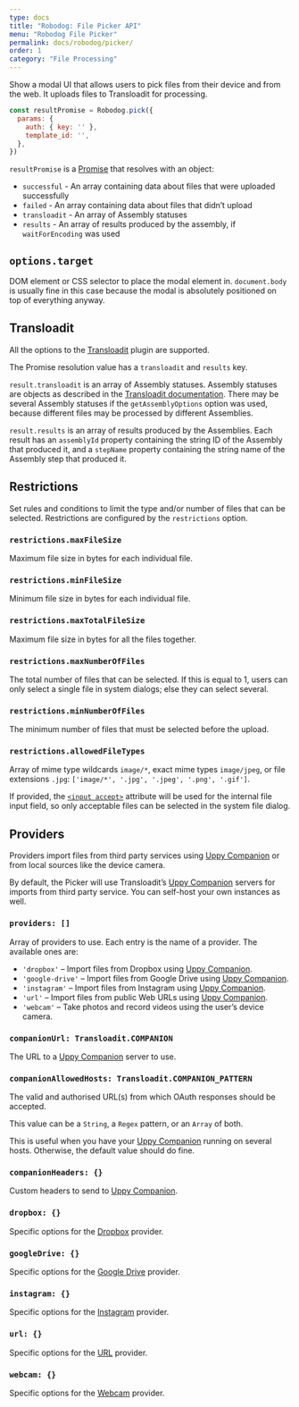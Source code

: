 ```yaml
---
type: docs
title: "Robodog: File Picker API"
menu: "Robodog File Picker"
permalink: docs/robodog/picker/
order: 1
category: "File Processing"
---
```


Show a modal UI that allows users to pick files from their device and from the web. It uploads files to Transloadit for processing.

```js
const resultPromise = Robodog.pick({
  params: {
    auth: { key: '' },
    template_id: '',
  },
})
```

`resultPromise` is a [Promise][promise] that resolves with an object:

*   `successful` - An array containing data about files that were uploaded successfully
*   `failed` - An array containing data about files that didn’t upload
*   `transloadit` - An array of Assembly statuses
*   `results` - An array of results produced by the assembly, if `waitForEncoding` was used

## `options.target`

DOM element or CSS selector to place the modal element in. `document.body` is usually fine in this case because the modal is absolutely positioned on top of everything anyway.

## Transloadit

All the options to the [Transloadit][transloadit] plugin are supported.

The Promise resolution value has a `transloadit` and `results` key.

`result.transloadit` is an array of Assembly statuses. Assembly statuses are objects as described in the [Transloadit documentation][assembly-status]. There may be several Assembly statuses if the `getAssemblyOptions` option was used, because different files may be processed by different Assemblies.

`result.results` is an array of results produced by the Assemblies. Each result has an `assemblyId` property containing the string ID of the Assembly that produced it, and a `stepName` property containing the string name of the Assembly step that produced it.

## Restrictions

Set rules and conditions to limit the type and/or number of files that can be selected. Restrictions are configured by the `restrictions` option.

### `restrictions.maxFileSize`

Maximum file size in bytes for each individual file.

### `restrictions.minFileSize`

Minimum file size in bytes for each individual file.

### `restrictions.maxTotalFileSize`

Maximum file size in bytes for all the files together.

### `restrictions.maxNumberOfFiles`

The total number of files that can be selected. If this is equal to 1, users can only select a single file in system dialogs; else they can select several.

### `restrictions.minNumberOfFiles`

The minimum number of files that must be selected before the upload.

### `restrictions.allowedFileTypes`

Array of mime type wildcards `image/*`, exact mime types `image/jpeg`, or file extensions `.jpg`: `['image/*', '.jpg', '.jpeg', '.png', '.gif']`.

If provided, the [`<input accept>`](https://developer.mozilla.org/en-US/docs/Web/HTML/Element/input/file#Limiting_accepted_file_types) attribute will be used for the internal file input field, so only acceptable files can be selected in the system file dialog.

## Providers

Providers import files from third party services using [Uppy Companion][companion] or from local sources like the device camera.

By default, the Picker will use Transloadit’s [Uppy Companion][companion] servers for imports from third party service. You can self-host your own instances as well.

### `providers: []`

Array of providers to use. Each entry is the name of a provider. The available ones are:

*   `'dropbox'` – Import files from Dropbox using [Uppy Companion][companion].
*   `'google-drive'` – Import files from Google Drive using [Uppy Companion][companion].
*   `'instagram'` – Import files from Instagram using [Uppy Companion][companion].
*   `'url'` – Import files from public Web URLs using [Uppy Companion][companion].
*   `'webcam'` – Take photos and record videos using the user’s device camera.

### `companionUrl: Transloadit.COMPANION`

The URL to a [Uppy Companion][companion] server to use.

### `companionAllowedHosts: Transloadit.COMPANION_PATTERN`

The valid and authorised URL(s) from which OAuth responses should be accepted.

This value can be a `String`, a `Regex` pattern, or an `Array` of both.

This is useful when you have your [Uppy Companion][companion] running on several hosts. Otherwise, the default value should do fine.

### `companionHeaders: {}`

Custom headers to send to [Uppy Companion][companion].

### `dropbox: {}`

Specific options for the [Dropbox](/docs/dropbox) provider.

### `googleDrive: {}`

Specific options for the [Google Drive](/docs/google-drive) provider.

### `instagram: {}`

Specific options for the [Instagram](/docs/instagram) provider.

### `url: {}`

Specific options for the [URL](/docs/url) provider.

### `webcam: {}`

Specific options for the [Webcam](/docs/webcam) provider.

[companion]: /docs/companion

[transloadit]: /docs/transloadit#options

[assembly-status]: https://transloadit.com/docs/api/#assembly-status-response

[promise]: https://developer.mozilla.org/en-US/docs/Web/JavaScript/Reference/Global_Objects/Promise
